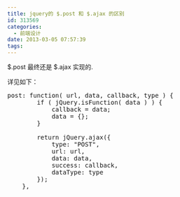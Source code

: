 ```yaml
---
title: jquery的 $.post 和 $.ajax 的区别
id: 313569
categories:
  - 前端设计
date: 2013-03-05 07:57:39
tags:
---
```


 $.post 最终还是 $.ajax 实现的.

详见如下：

<pre class="lang:js decode:true " >post: function( url, data, callback, type ) {
		if ( jQuery.isFunction( data ) ) {
			callback = data;
			data = {};
		}

		return jQuery.ajax({
			type: "POST",
			url: url,
			data: data,
			success: callback,
			dataType: type
		});
	},
</pre> 